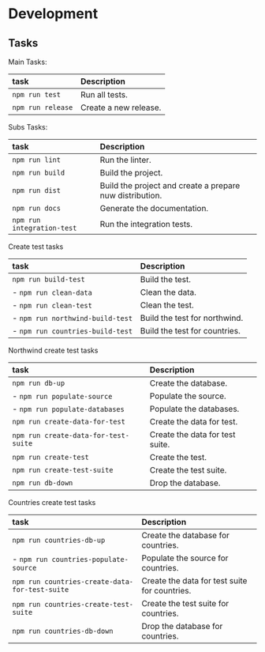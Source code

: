 # Development

## Tasks

Main Tasks:

| task   															| Description                                  									  		|
|:-----------------------------------	|:--------------------------------------------------------------------|
| `npm run test`											| Run all tests. 															  											|
| `npm run release`										| Create a new release. 																							|

Subs Tasks:

| task   															| Description                                  									  		|
|:-----------------------------------	|:--------------------------------------------------------------------|
| `npm run lint`											| Run the linter. 																										|
| `npm run build`											| Build the project. 																									|
| `npm run dist`											| Build the project and create a prepare nuw distribution. 						|
| `npm run docs`											| Generate the documentation. 																				|
| `npm run integration-test`					| Run the integration tests. 																					|

Create test tasks

| task   																				| Description                                  							|
|:--------------------------------------------	|:----------------------------------------------------------|
| `npm run build-test`													| Build the test. 																					|
| - `npm run clean-data`												| Clean the data. 																					|
| - `npm run clean-test`												| Clean the test. 																					|
| - `npm run northwind-build-test`							| Build the test for northwind. 														|
| - `npm run countries-build-test`							| Build the test for countries. 														|

Northwind create test tasks

| task   																				| Description                                  							|
|:--------------------------------------------	|:----------------------------------------------------------|
| `npm run db-up`															  | Create the database. 																			|
| - `npm run populate-source`									  | Populate the source. 																			|
| - `npm run populate-databases`								| Populate the databases. 																	|
| `npm run create-data-for-test`							  | Create the data for test. 																|
| `npm run create-data-for-test-suite`				  | Create the data for test suite. 													|
| `npm run create-test`												  | Create the test. 																					|
| `npm run create-test-suite`									  | Create the test suite. 																		|
| `npm run db-down`														  | Drop the database. 																				|

Countries create test tasks

| task   																				| Description                                  							|
|:--------------------------------------------	|:----------------------------------------------------------|
| `npm run countries-db-up`											| Create the database for countries. 												|
| - `npm run countries-populate-source`					| Populate the source for countries. 												|
| `npm run countries-create-data-for-test-suite`| Create the data for test suite for countries. 						|
| `npm run countries-create-test-suite`					| Create the test suite for countries. 											|
| `npm run countries-db-down`										| Drop the database for countries. 													|
